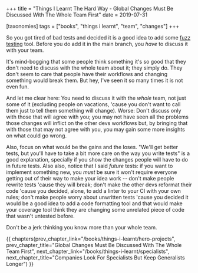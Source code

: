 +++
title = "Things I Learnt The Hard Way - Global Changes Must Be Discussed With The Whole Team First"
date = 2019-07-31

[taxonomies]
tags = ["books", "things i learnt", "team", "changes"]
+++

So you got tired of bad tests and decided it is a good idea to add some [fuzz
testing](https://en.wikipedia.org/wiki/Fuzzing) tool. Before you do add it in
the main branch, you _have_ to discuss it with your team.

<!-- more -->

It's mind-bogging that some people think something it's so good that they
don't need to discuss with the whole team about it; they simply do. They don't
seem to care that people have their workflows and changing something would
break them. But hey, I've seen it so many times it is not even fun.

And let me clear here: You need to discuss it with the _whole_ team, not just
some of it (excluding people on vacations, 'cause you don't want to call them
just to tell them something will change). Worse: Don't discuss only with those
that will agree with you; you may not have seen all the problems those changes
will inflict on the other devs workflows but, by bringing that with those that
may not agree with you, you may gain some more insights on what could go
wrong.

Also, focus on what would be the gains and the loses. "We'll get better tests,
but you'll have to take a bit more care on the way you write tests" is a good
explanation, specially if you show the changes people will have to do in
future tests. Also also, notice that I said _future_ tests: if you want to
implement something new, you _must_ be sure it won't require everyone getting
out of their way to make your idea work -- don't make people rewrite tests
'cause they will break; don't make the other devs reformat their code 'cause
you decided, alone, to add a linter to your CI with your own rules; don't make
people worry about unwritten tests 'cause you decided it would be a good idea
to add a code formatting tool and that would make your coverage tool think
they are changing some unrelated piece of code that wasn't untested before.

Don't be a jerk thinking you know more than your whole team.

{{ chapters(prev_chapter_link="/books/things-i-learnt/hero-projects", prev_chapter_title="Global Changes Must Be Discussed With The Whole Team First", next_chapter_link="/books/things-i-learnt/specialists", next_chapter_title="Companies Look For Specialists But Keep Generalists Longer") }}
